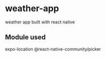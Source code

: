 # weather-app

weather app built with react native

## Module used

expo-location
@react-native-community/picker
